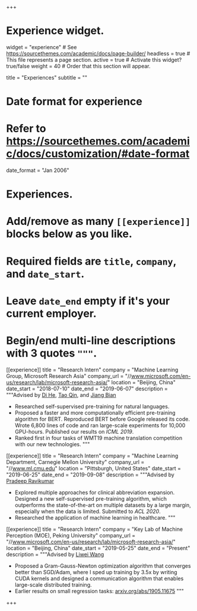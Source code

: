 +++
# Experience widget.
widget = "experience"  # See https://sourcethemes.com/academic/docs/page-builder/
headless = true  # This file represents a page section.
active = true  # Activate this widget? true/false
weight = 40  # Order that this section will appear.

title = "Experiences"
subtitle = ""

# Date format for experience
#   Refer to https://sourcethemes.com/academic/docs/customization/#date-format
date_format = "Jan 2006"

# Experiences.
#   Add/remove as many `[[experience]]` blocks below as you like.
#   Required fields are `title`, `company`, and `date_start`.
#   Leave `date_end` empty if it's your current employer.
#   Begin/end multi-line descriptions with 3 quotes `"""`.
[[experience]]
  title = "Research Intern"
  company = "Machine Learning Group, Microsoft Research Asia"
  company_url = "//www.microsoft.com/en-us/research/lab/microsoft-research-asia/"
  location = "Beijing, China"
  date_start = "2018-07-10"
  date_end = "2019-06-07"
  description = """Advised by [Di He](https://scholar.google.co.jp/citations?user=orVoz4IAAAAJ&hl=en), [Tao Qin](https://www.microsoft.com/en-us/research/people/taoqin/), and [Jiang Bian](https://sites.google.com/site/jiangbianhome/)
- Researched self-supervised pre-training for natural languages.
- Proposed a faster and more computationally efficient pre-training algorithm for BERT. Reproduced BERT before Google released its code. Wrote 6,800 lines of code and ran large-scale experiments for 10,000 GPU-hours. Published our results on *ICML 2019*.
- Ranked first in four tasks of WMT19 machine translation competition with our new technologies.
"""

[[experience]]
  title = "Research Intern"
  company = "Machine Learning Department, Carnegie Mellon University"
  company_url = "//www.ml.cmu.edu"
  location = "Pittsburgh, United States"
  date_start = "2019-06-25"
  date_end = "2019-09-08"
  description = """Advised by [Pradeep Ravikumar](https://www.cs.cmu.edu/~pradeepr/)
- Explored multiple approaches for clinical abbreviation expansion. Designed a new self-supervised pre-training algorithm, which outperforms the state-of-the-art on multiple datasets by a large margin, especially when the data is limited. Submitted to *ACL 2020*.
- Researched the application of machine learning in healthcare.
"""

[[experience]]
  title = "Research Intern"
  company = "Key Lab of Machine Perception (MOE), Peking University"
  company_url = "//www.microsoft.com/en-us/research/lab/microsoft-research-asia/"
  location = "Beijing, China"
  date_start = "2019-05-25"
  date_end = "Present"
  description = """Advised by [Liwei Wang](https://scholar.google.com/citations?user=VZHxoh8AAAAJ&hl=zh-CN)
- Proposed a Gram-Gauss-Newton optimization algorithm that converges better than SGD/Adam, where I sped up training by 3.5x by writing CUDA kernels and designed a communication algorithm that enables large-scale distributed training.
- Earlier results on small regression tasks: [arxiv.org/abs/1905.11675](arxiv.org/abs/1905.11675)
"""

+++
